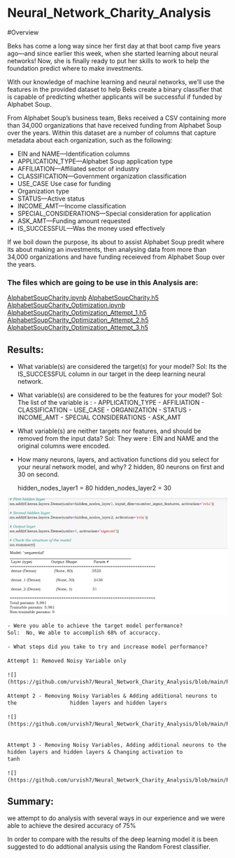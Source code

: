 # Neural_Network_Charity_Analysis

#Overview

Beks has come a long way since her first day at that boot camp five years ago—and since earlier this week, when she started learning about neural networks! Now, she is finally ready to put her skills to work to help the foundation predict where to make investments.

With our knowledge of machine learning and neural networks, we’ll use the features in the provided dataset to help Beks create a binary classifier that is capable of predicting whether applicants will be successful if funded by Alphabet Soup.

From Alphabet Soup’s business team, Beks received a CSV containing more than 34,000 organizations that have received funding from Alphabet Soup over the years. Within this dataset are a number of columns that capture metadata about each organization, such as the following:

 - EIN and NAME—Identification columns
 - APPLICATION_TYPE—Alphabet Soup application type
 - AFFILIATION—Affiliated sector of industry
 - CLASSIFICATION—Government organization classification
 - USE_CASE Use case for funding
 - Organization type
 - STATUS—Active status
 - INCOME_AMT—Income classification
 - SPECIAL_CONSIDERATIONS—Special consideration for application
 - ASK_AMT—Funding amount requested
 - IS_SUCCESSFUL—Was the money used effectively
 
 If we boil down the purpose, its about to assist Alphabet Soup predit where  its about making an investments, then analysing data from more than 34,000 organizations and have funding receieved from Alphabet Soup over the years.
 
 ### The files which are going to be use in this Analysis are:
 
 
 [AlphabetSoupCharity.ipynb](https://github.com/urvish7/Neural_Network_Charity_Analysis/blob/main/AlphabetSoupCharity.ipynb)
 [AlphabetSoupCharity.h5](https://github.com/urvish7/Neural_Network_Charity_Analysis/blob/main/AlphabetSoupCharity.h5)
 [AlphabetSoupCharity_Optimization.ipynb](https://github.com/urvish7/Neural_Network_Charity_Analysis/blob/main/AlphabetSoupCharity_Optimzation.ipynb)
 [AlphabetSoupCharity_Optimization_Attempt_1.h5](https://github.com/urvish7/Neural_Network_Charity_Analysis/blob/main/AlphabetSoupCharity_Optimization_Attempt_1.h5)
 [AlphabetSoupCharity_Optimization_Attempt_2.h5](https://github.com/urvish7/Neural_Network_Charity_Analysis/blob/main/AlphabetSoupCharity_Optimization_Attempt_2.h5)
 [AlphabetSoupCharity_Optimization_Attempt_3.h5](https://github.com/urvish7/Neural_Network_Charity_Analysis/blob/main/AlphabetSoupCharity_Optimization_Attempt_3.h5)
 
 
## Results:

 -  What variable(s) are considered the target(s) for your model?
 Sol:  Its the IS_SUCCESSFUL column in our target in the deep learning neural network. 
 -  What variable(s) are considered to be the features for your model?
 Sol:  The list of the variable is :
        - APPLICATION_TYPE
        - AFFILIATION
        - CLASSIFICATION
        - USE_CASE
        - ORGANIZATION
        - STATUS
        - INCOME_AMT
        - SPECIAL CONSIDERATIONS
        - ASK_AMT
  
  - What variable(s) are neither targets nor features, and should be removed from the input data?
  Sol: They were :  EIN and NAME and the original columns were encoded.
  
  - How many neurons, layers, and activation functions did you select for       your neural network model, and why? 2 hidden, 80 neurons on first and 30     on second.
  
    hidden_nodes_layer1 = 80 hidden_nodes_layer2 = 30
    
    
  ![](https://github.com/urvish7/Neural_Network_Charity_Analysis/blob/main/Resources/ScreenShots/Hidden_node_layer1%3D80_hidden_nodes_layer2%3D30.png)
    
    
    - Were you able to achieve the target model performance?
    Sol:  No, We able to accomplish 68% of accuraccy.
    
    - What steps did you take to try and increase model performance?
    
    Attempt 1: Removed Noisy Variable only
    
    ![](https://github.com/urvish7/Neural_Network_Charity_Analysis/blob/main/Resources/ScreenShots/Attpt1.png)
    
    Attempt 2 - Removing Noisy Variables & Adding additional neurons to the                 hidden layers and hidden layers
    
    ![](https://github.com/urvish7/Neural_Network_Charity_Analysis/blob/main/Resources/ScreenShots/Attmpt2.png)
    
    
    Attempt 3 - Removing Noisy Variables, Adding additional neurons to the                   hidden layers and hidden layers & Changing activation to                     tanh
    
    ![](https://github.com/urvish7/Neural_Network_Charity_Analysis/blob/main/Resources/ScreenShots/Attmpt3.png)
    
    
## Summary:

we attempt to do analysis with several ways in our experience and we were able to achieve the desired accuracy of 75%

In order to compare with the results of the deep learning model it is been suggested to do addtional analysis using the Random Forest classifier.




    
    
    
    
    
    
  

        
